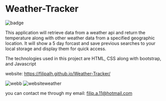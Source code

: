 # Weather-Tracker
![badge](https://img.shields.io/badge/license-MIT-green)

This application will retrieve data from a weather api and return the temperature along with other weather data from a specified geographic location. It will show a 5 day forcast and save previous searches to your local storage and display them for quick access.

The technologies used in this project are HTML, CSS along with bootstrap, and Javascript

website: https://filipalh.github.io/Weather-Tracker/

![webb](https://user-images.githubusercontent.com/89649055/137244468-e4019f29-57e6-404b-8866-1bc9f46f598a.png)
![websiteweather](https://user-images.githubusercontent.com/89649055/135700449-19bef6e5-25e3-4e6c-85d5-5af8a473ffbb.png)

you can contact me through my email: filip.a.11@hotmail.com
